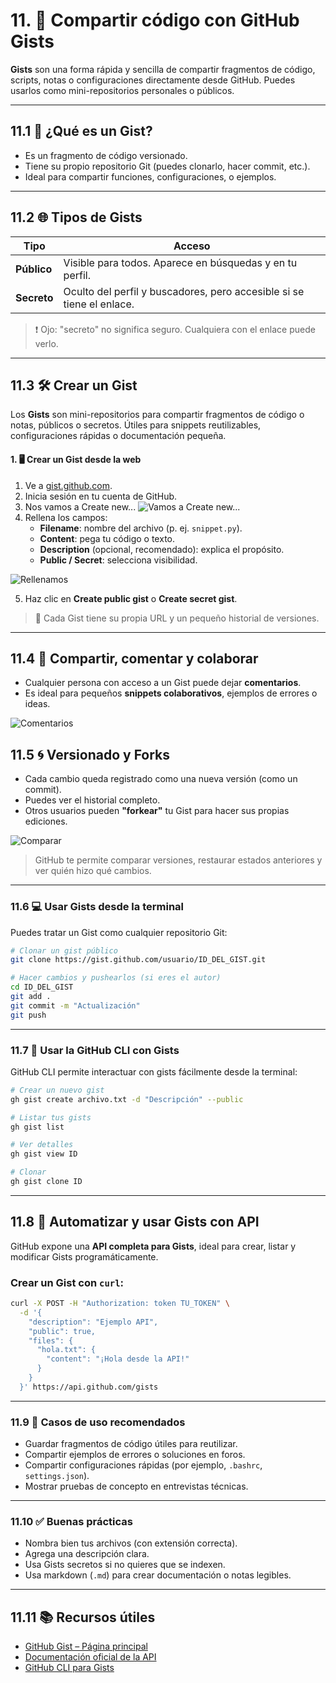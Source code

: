# 11. 📄 Compartir código con GitHub Gists

**Gists** son una forma rápida y sencilla de compartir fragmentos de código, scripts, notas o configuraciones directamente desde GitHub. Puedes usarlos como mini-repositorios personales o públicos.

---

## 11.1 🧩 ¿Qué es un Gist?

* Es un fragmento de código versionado.
* Tiene su propio repositorio Git (puedes clonarlo, hacer commit, etc.).
* Ideal para compartir funciones, configuraciones, o ejemplos.

---

## 11.2 🌐 Tipos de Gists

| Tipo        | Acceso                                                                |
| ----------- | --------------------------------------------------------------------- |
| **Público** | Visible para todos. Aparece en búsquedas y en tu perfil.              |
| **Secreto** | Oculto del perfil y buscadores, pero accesible si se tiene el enlace. |

> ❗ Ojo: "secreto" no significa seguro. Cualquiera con el enlace puede verlo.

---

## 11.3 🛠️ Crear un Gist
Los **Gists** son mini-repositorios para compartir fragmentos de código o notas, públicos o secretos. Útiles para snippets reutilizables, configuraciones rápidas o documentación pequeña.


#### 1. 🖥️ Crear un Gist desde la web

1. Ve a [gist.github.com](https://gist.github.com/).  
2. Inicia sesión en tu cuenta de GitHub.
3. Nos vamos a Create new...
![Vamos a Create new...](https://media.discordapp.net/attachments/724308790098395236/1372477809548726342/image.png?ex=6826eb11&is=68259991&hm=3eab504d33fe7ced09f708cb52ae71853765a668d5d37a672caf0af567628794&=&format=webp&quality=lossless&width=286&height=242)
4. Rellena los campos:  
   * **Filename**: nombre del archivo (p. ej. `snippet.py`).  
   * **Content**: pega tu código o texto.  
   * **Description** (opcional, recomendado): explica el propósito.  
   * **Public / Secret**: selecciona visibilidad.
  
![Rellenamos](https://media.discordapp.net/attachments/724308790098395236/1372481737896235098/image.png?ex=6826eeb9&is=68259d39&hm=0f4d457dd2078885f6a926017f35a1c1d54e7883f2a61cd511214da0460625ac&=&format=webp&quality=lossless&width=738&height=540)

5. Haz clic en **Create public gist** o **Create secret gist**.  

> 🔗 Cada Gist tiene su propia URL y un pequeño historial de versiones.

---

## 11.4 🤝 Compartir, comentar y colaborar

* Cualquier persona con acceso a un Gist puede dejar **comentarios**.
* Es ideal para pequeños **snippets colaborativos**, ejemplos de errores o ideas.
  
![Comentarios](https://media.discordapp.net/attachments/724308790098395236/1372487509262602240/image.png?ex=6826f419&is=6825a299&hm=e76a3abc5b78fd88461489b3fed4b0e1a942f484e37a5f3857bf70d998b58aab&=&format=webp&quality=lossless&width=687&height=469)
  
## 11.5 🌀 Versionado y Forks

* Cada cambio queda registrado como una nueva versión (como un commit).
* Puedes ver el historial completo.
* Otros usuarios pueden **"forkear"** tu Gist para hacer sus propias ediciones.

![Comparar](https://media.discordapp.net/attachments/724308790098395236/1372488821467512883/image.png?ex=6826f552&is=6825a3d2&hm=1e4896d7a53dde519fe30d599869f87938e3f4f41e45e76863721f5a908137bb&=&format=webp&quality=lossless&width=744&height=540)

> GitHub te permite comparar versiones, restaurar estados anteriores y ver quién hizo qué cambios.

---

### 11.6 💻 Usar Gists desde la terminal

Puedes tratar un Gist como cualquier repositorio Git:

```bash
# Clonar un gist público
git clone https://gist.github.com/usuario/ID_DEL_GIST.git

# Hacer cambios y pushearlos (si eres el autor)
cd ID_DEL_GIST
git add .
git commit -m "Actualización"
git push
```

---

### 11.7 🧪 Usar la GitHub CLI con Gists

GitHub CLI permite interactuar con gists fácilmente desde la terminal:

```bash
# Crear un nuevo gist
gh gist create archivo.txt -d "Descripción" --public

# Listar tus gists
gh gist list

# Ver detalles
gh gist view ID

# Clonar
gh gist clone ID
```

---

## 11.8 🔁 Automatizar y usar Gists con API

GitHub expone una **API completa para Gists**, ideal para crear, listar y modificar Gists programáticamente.

### Crear un Gist con `curl`:

```bash
curl -X POST -H "Authorization: token TU_TOKEN" \
  -d '{
    "description": "Ejemplo API",
    "public": true,
    "files": {
      "hola.txt": {
        "content": "¡Hola desde la API!"
      }
    }
  }' https://api.github.com/gists
```

---

### 11.9 🧠 Casos de uso recomendados

* Guardar fragmentos de código útiles para reutilizar.
* Compartir ejemplos de errores o soluciones en foros.
* Compartir configuraciones rápidas (por ejemplo, `.bashrc`, `settings.json`).
* Mostrar pruebas de concepto en entrevistas técnicas.

---

### 11.10 ✅ Buenas prácticas

* Nombra bien tus archivos (con extensión correcta).
* Agrega una descripción clara.
* Usa Gists secretos si no quieres que se indexen.
* Usa markdown (`.md`) para crear documentación o notas legibles.

---

## 11.11 📚 Recursos útiles

* [GitHub Gist – Página principal](https://gist.github.com)
* [Documentación oficial de la API](https://docs.github.com/en/rest/gists)
* [GitHub CLI para Gists](https://cli.github.com/manual/gh_gist)

